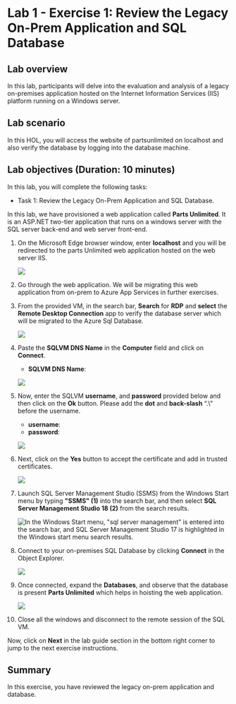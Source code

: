 # Lab 1 - Exercise 1: Review the Legacy On-Prem Application and SQL Database

## Lab overview

In this lab, participants will delve into the evaluation and analysis of a legacy on-premises application hosted on the Internet Information Services (IIS) platform running on a Windows server.

## Lab scenario
In this HOL, you will access the website of partsunlimited on localhost and also verify the database by logging into the database machine.

## Lab objectives (Duration: 10 minutes)

In this lab, you will complete the following tasks:
+ Task 1: Review the Legacy On-Prem Application and SQL Database.

In this lab, we have provisioned a web application called **Parts Unlimited**. It is an ASP.NET two-tier application that runs on a windows server with the SQL server back-end and web server front-end.

1. On the Microsoft Edge browser window, enter **localhost** and you will be redirected to the parts Unlimited web application hosted on 
   the web server IIS.

   ![](Images/localhost_new.png)
   
2. Go through the web application. We will be migrating this web application from on-prem to Azure App Services in further exercises.

3. From the provided VM, in the search bar, **Search** for **RDP** and **select** the **Remote Desktop Connection** app to verify the 
   database server which will be migrated to the Azure Sql Database.
   
   ![](Images/RDP-new.png)

4. Paste the **SQLVM DNS Name** in the **Computer** field and click on **Connect**.
   * **SQLVM DNS Name**: **<inject key="SQLVM DNS Name" style="color:blue" />**

   ![](Images/rdp-vm2.png)  
 
5. Now, enter the SQLVM **username**, and **password** provided below and then click on the **Ok** button. Please add the **dot** and **back-slash** “.\” before the username.
   * **username**: **<inject key="SQLVM Username"/>** 
   * **password**: **<inject key="SQLVM Password"/>**
   
   ![](Images/vm1-more-choices.png) 

6. Next, click on the **Yes** button to accept the certificate and add in trusted certificates.

   ![](Images/logib-vm2-2.png)
   
7. Launch SQL Server Management Studio (SSMS) from the Windows Start menu by typing **"SSMS" (1)** into the search bar, and then select **SQL Server Management Studio 18 (2)** from the search results.

    ![In the Windows Start menu, "sql server management" is entered into the search bar, and SQL Server Management Studio 17 is highlighted in the Windows start menu search results.](Images/ssms_search_click_open.png "SQL Server Management Studio 17")
   
8. Connect to your on-premises SQL Database by clicking **Connect** in the Object Explorer.
   
   ![](Images/Click_on_Connect.png)
   
9. Once connected, expand the **Databases**, and observe that the database is present **Parts Unlimited** which helps in hoisting the web application.
   
   ![](Images/SSMS2.png)
   
10. Close all the windows and disconnect to the remote session of the SQL VM.
   
 Now, click on **Next** in the lab guide section in the bottom right corner to jump to the next exercise instructions.
   
## Summary
 
In this exercise, you have reviewed the legacy on-prem application and database. 

